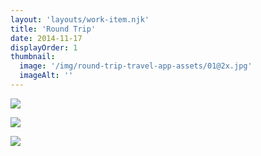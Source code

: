 ```yaml
---
layout: 'layouts/work-item.njk'
title: 'Round Trip'
date: 2014-11-17
displayOrder: 1
thumbnail:
  image: '/img/round-trip-travel-app-assets/01@2x.jpg'
  imageAlt: ''
---
```


![](/img/round-trip-travel-app-assets/02@2x.jpg)

![](/img/round-trip-travel-app-assets/03@2x.jpg)

![](/img/round-trip-travel-app-assets/04@2x.jpg)
